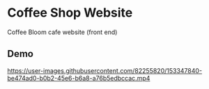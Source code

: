 
# Coffee Shop Website

Coffee Bloom cafe website (front end)


## Demo

https://user-images.githubusercontent.com/82255820/153347840-be474ad0-b0b2-45e6-b6a8-a76b5edbccac.mp4

